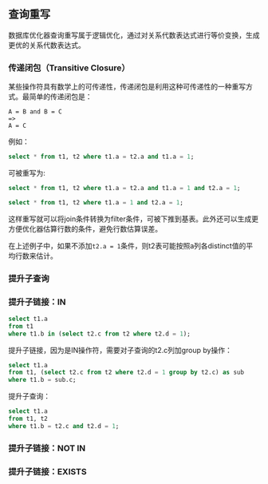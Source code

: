 ## 查询重写

数据库优化器查询重写属于逻辑优化，通过对关系代数表达式进行等价变换，生成更优的关系代数表达式。

### 传递闭包（Transitive Closure）

某些操作符具有数学上的可传递性，传递闭包是利用这种可传递性的一种重写方式。最简单的传递闭包是：

```
A = B and B = C
=>
A = C
```

例如：

```sql
select * from t1, t2 where t1.a = t2.a and t1.a = 1;
```

可被重写为:

```sql
select * from t1, t2 where t1.a = t2.a and t1.a = 1 and t2.a = 1;

select * from t1, t2 where t1.a = 1 and t2.a = 1;
```

这样重写就可以将join条件转换为filter条件，可被下推到基表。此外还可以生成更方便优化器估算行数的条件，避免行数估算误差。

在上述例子中，如果不添加```t2.a = 1```条件，则t2表可能按照a列各distinct值的平均行数来估计。

### 提升子查询



### 提升子链接：IN

```sql
select t1.a 
from t1
where t1.b in (select t2.c from t2 where t2.d = 1);
```

提升子链接，因为是IN操作符，需要对子查询的t2.c列加group by操作：

```sql
select t1.a
from t1, (select t2.c from t2 where t2.d = 1 group by t2.c) as sub
where t1.b = sub.c;
```

提升子查询：

```sql
select t1.a
from t1, t2
where t1.b = t2.c and t2.d = 1;
```

### 提升子链接：NOT IN

### 提升子链接：EXISTS
